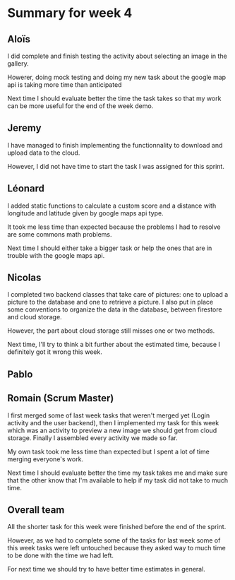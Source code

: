 # Summary for week 4


## Aloïs

I did complete and finish testing the activity about selecting an image in the gallery.

Howerer, doing mock testing and doing my new task about the google map api is taking more time than anticipated

Next time I should evaluate better the time the task takes so that my work can be more useful for the end of the week demo.


## Jeremy

I have managed to finish implementing the functionnality to download and upload data to the cloud.

However, I did not have time to start the task I was assigned for this sprint.

## Léonard

I added static functions to calculate a custom score and a distance with longitude and latitude given by google maps api type.

It took me less time than expected because the problems I had to resolve are some commons math problems.

Next time I should either take a bigger task or help the ones that are in trouble with the google maps api. 

## Nicolas

I completed two backend classes that take care of pictures: one to upload a picture to the database and one to retrieve a picture. I also put in place some conventions to organize the data in the database, between firestore and cloud storage.

However, the part about cloud storage still misses one or two methods.

Next time, I'll try to think a bit further about the estimated time, because I definitely got it wrong this week.

## Pablo

## Romain (Scrum Master)

I first merged some of last week tasks that weren't merged yet (Login activity and the user backend), then I implemented my task for this week which was an activity to preview a new image we should get from cloud storage. Finally I assembled every activity we made so far.

My own task took me less time than expected but I spent a lot of time merging everyone's work.

Next time I should evaluate better the time my task takes me and make sure that the other know that I'm available to help if my task did not take to much time.

## Overall team

All the shorter task for this week were finished before the end of the sprint.

However, as we had to complete some of the tasks for last week some of this week tasks were left untouched because they asked way to much time to be done with the time we had left.

For next time we should try to have better time estimates in general.
